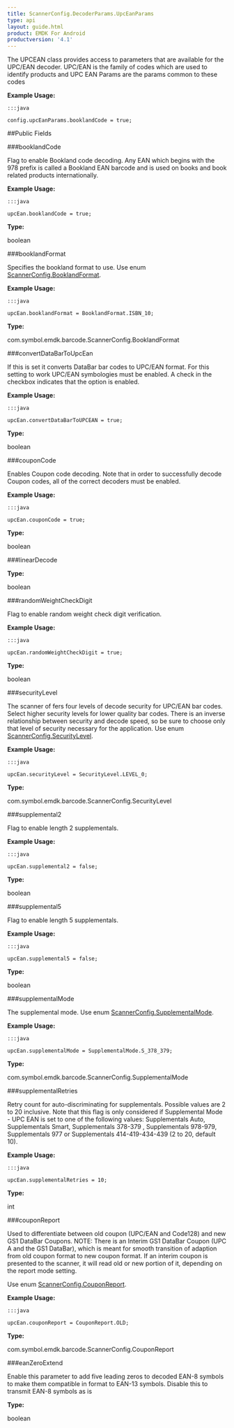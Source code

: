 ```yaml
---
title: ScannerConfig.DecoderParams.UpcEanParams
type: api
layout: guide.html
product: EMDK For Android
productversion: '4.1'
---
```



The UPCEAN class provides access to parameters that are available for the UPC/EAN decoder. 
 UPC/EAN is the family of codes which are used to identify products 
 and UPC EAN Params are the params common to these codes
 
 

**Example Usage:**
	
	:::java
	
	config.upcEanParams.booklandCode = true;
	


##Public Fields

###booklandCode

Flag to enable Bookland code decoding.
 Any EAN which begins with the 978 prefix is called a Bookland EAN barcode 
 and is used on books and book related products internationally.
 
 

**Example Usage:**
	
	:::java
	
	upcEan.booklandCode = true;
	


**Type:**

boolean

###booklandFormat

Specifies the bookland format to use. Use enum
 [ ScannerConfig.BooklandFormat](../ScannerConfig-BooklandFormat).
 
 

**Example Usage:**
	
	:::java
	
	upcEan.booklandFormat = BooklandFormat.ISBN_10;
	


**Type:**

com.symbol.emdk.barcode.ScannerConfig.BooklandFormat

###convertDataBarToUpcEan

If this is set it converts DataBar bar codes to UPC/EAN format.
 For this setting to work UPC/EAN symbologies must be enabled. A
 check in the checkbox indicates that the option is enabled.
 
 

**Example Usage:**
	
	:::java
	
	upcEan.convertDataBarToUPCEAN = true;
	


**Type:**

boolean

###couponCode

Enables Coupon code decoding. Note that in order to successfully
 decode Coupon codes, all of the correct decoders must be enabled.
 
 

**Example Usage:**
	
	:::java
	
	upcEan.couponCode = true;
	


**Type:**

boolean

###linearDecode



**Type:**

boolean

###randomWeightCheckDigit

Flag to enable random weight check digit verification.
 
 

**Example Usage:**
	
	:::java
	
	upcEan.randomWeightCheckDigit = true;
	


**Type:**

boolean

###securityLevel

The scanner of fers four levels of decode security for UPC/EAN
 bar codes. Select higher security levels for lower quality bar
 codes. There is an inverse relationship between security and
 decode speed, so be sure to choose only that level of security
 necessary for the application. Use enum
 [ ScannerConfig.SecurityLevel](../ScannerConfig-SecurityLevel).
 
 

**Example Usage:**
	
	:::java
	
	upcEan.securityLevel = SecurityLevel.LEVEL_0;
	


**Type:**

com.symbol.emdk.barcode.ScannerConfig.SecurityLevel

###supplemental2

Flag to enable length 2 supplementals.
 
 

**Example Usage:**
	
	:::java
	
	upcEan.supplemental2 = false;
	


**Type:**

boolean

###supplemental5

Flag to enable length 5 supplementals.
 
 

**Example Usage:**
	
	:::java
	
	upcEan.supplemental5 = false;
	


**Type:**

boolean

###supplementalMode

The supplemental mode. Use enum [ ScannerConfig.SupplementalMode](../ScannerConfig-SupplementalMode).
 
 

**Example Usage:**
	
	:::java
	
	upcEan.supplementalMode = SupplementalMode.S_378_379;
	


**Type:**

com.symbol.emdk.barcode.ScannerConfig.SupplementalMode

###supplementalRetries

Retry count for auto-discriminating for supplementals. Possible
 values are 2 to 20 inclusive. Note that this flag is only
 considered if Supplemental Mode - UPC EAN is set to one of the
 following values: Supplementals Auto, Supplementals Smart,
 Supplementals 378-379 , Supplementals 978-979, Supplementals 977
 or Supplementals 414-419-434-439 (2 to 20, default 10).
 
 

**Example Usage:**
	
	:::java
	
	upcEan.supplementalRetries = 10;
	


**Type:**

int

###couponReport

Used to differentiate between old coupon (UPC/EAN and Code128)
 and new GS1 DataBar Coupons. NOTE: There is an Interim GS1
 DataBar Coupon (UPC A and the GS1 DataBar), which is meant for
 smooth transition of adaption from old coupon format to new
 coupon format. If an interim coupon is presented to the scanner,
 it will read old or new portion of it, depending on the report
 mode setting.
 
 Use enum [ ScannerConfig.CouponReport](../ScannerConfig-CouponReport).
 
 

**Example Usage:**
	
	:::java
	
	upcEan.couponReport = CouponReport.OLD;
	


**Type:**

com.symbol.emdk.barcode.ScannerConfig.CouponReport

###eanZeroExtend

Enable this parameter to add five leading zeros to decoded 
  EAN-8 symbols to make them compatible in format to EAN-13 symbols.
  Disable this to transmit EAN-8 symbols as is

**Type:**

boolean












